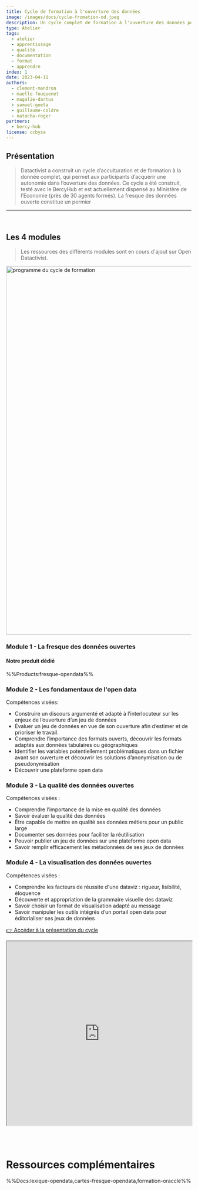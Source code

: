 ```yaml
---
title: Cycle de formation à l'ouverture des données
image: /images/docs/cycle-fromation-od.jpeg
description: Un cycle complet de formation à l'ouverture des données pour autonomiser les agents
type: Atelier
tags:
  - atelier
  - apprentissage
  - qualité
  - documentation
  - format
  - apprendre
index: 1
date: 2023-04-11
authors:
  - clement-mandron
  - maelle-fouquenet
  - magalie-dartus
  - samuel-goeta
  - guillaume-coldre
  - natacha-roger
partners:
  - bercy-hub
license: ccbysa
--- 
```


## Présentation

>  Datactivist a construit un cycle d’acculturation et de formation à la donnée complet, qui permet aux participants d’acquérir une autonomie dans l’ouverture des données. Ce cycle a été construit, testé avec le BercyHub et est actuellement dispensé au Ministère de l’Economie (près de 30 agents formés). La fresque des données ouverte constitue un permier 
---

<br/>

## Les 4 modules

> Les ressources des différents modules sont en cours d'ajout sur Open Datactivist.

<img src="/images/docs/cycle-fromation-od.jpeg" alt="programme du cycle de formation" width="1000"/>

### Module 1 - La fresque des données ouvertes

#### Notre produit dédié

%%Products:fresque-opendata%%

### Module 2 - Les fondamentaux de l'open data

Compétences visées:
- Construire un discours argumenté et adapté à l’interlocuteur sur les enjeux de l’ouverture d’un jeu de données
- Évaluer un jeu de données en vue de son ouverture afin d’estimer et de prioriser le travail.
- Comprendre l’importance des formats ouverts, découvrir les formats adaptés aux données tabulaires ou géographiques
- Identifier les variables potentiellement problématiques dans un fichier avant son ouverture et découvrir les solutions d’anonymisation ou de pseudonymisation
- Découvrir une plateforme open data

### Module 3 - La qualité des données ouvertes

Compétences visées :
- Comprendre l’importance de la mise en qualité des données
- Savoir évaluer la qualité des données
- Être capable de mettre en qualité ses données métiers pour un public large
- Documenter ses données pour faciliter la réutilisation
- Pouvoir publier un jeu de données sur une plateforme open data
- Savoir remplir efficacement les métadonnées de ses jeux de données

### Module 4 - La visualisation des données ouvertes

Compétences visées :
- Comprendre les facteurs de réussite d'une dataviz : rigueur, lisibilité, éloquence
- Découverte et appropriation de la grammaire visuelle des dataviz
- Savoir choisir un format de visualisation adapté au message
- Savoir manipuler les outils intégrés d’un portail open data pour éditorialiser ses jeux de données


<a href="https://docs.google.com/presentation/d/1gei__q5KAsLj0zVDawLVavjSmpU-zQLE-N30R7yF_C4/preview#slide=id.g50a179ce52_0_0" class="customButton">👉 Accéder à la présentation du cycle</a>

<div class="responsiveIframe">
  <iframe
    width="100%"
    height="500"
    src="https://docs.google.com/presentation/d/1gei__q5KAsLj0zVDawLVavjSmpU-zQLE-N30R7yF_C4/preview#slide=id.g50a179ce52_0_0">
  </iframe>
</div>

<br></br>

# Ressources complémentaires

%%Docs:lexique-opendata,cartes-fresque-opendata,formation-oraccle%%
